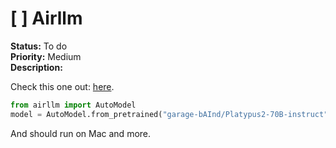# [ ] Airllm

**Status:** To do  
**Priority:** Medium  
**Description:**

Check this one out: [here](https://github.com/lyogavin/airllm?tab=readme-ov-file).

```python
from airllm import AutoModel
model = AutoModel.from_pretrained("garage-bAInd/Platypus2-70B-instruct")
```

And should run on Mac and more.
